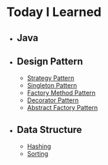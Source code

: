 # Today I Learned

- ## Java

- ## Design Pattern
  - [Strategy Pattern](https://www.notion.so/yenniii/Strategy-Pattern-1c75ac5f618c8010a04df12d4f149758?pvs=4)
  - [Singleton Pattern](https://www.notion.so/yenniii/Singleton-Pattern-1d15ac5f618c80b08d5ed1b1aba1fd3c?pvs=4)
  - [Factory Method Pattern](https://www.notion.so/yenniii/Factory-Method-Pattern-1d55ac5f618c80ba84fbddf4fe5af671?pvs=4)
  - [Decorator Pattern](https://www.notion.so/yenniii/Decorator-Pattern-1e65ac5f618c80b8a555ebe2548c1a33?pvs=4)
  - [Abstract Factory Pattern](https://www.notion.so/yenniii/Abstract-Factory-Pattern-1e65ac5f618c808e9325eb5a2e420deb?pvs=4)
  
- ## Data Structure
  - [Hashing](https://www.notion.so/yenniii/Hashing-334ef8ca14504851bf3fe63bdfc2766a?pvs=4)
  - [Sorting](https://www.notion.so/yenniii/Sorting-c0c2dc7426504bcda4c94d45f2c21a0d?pvs=4)
